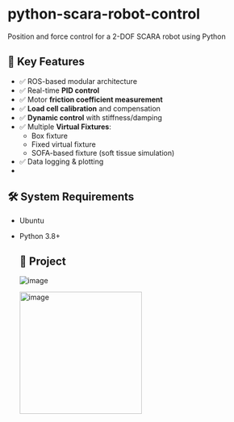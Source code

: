 # python-scara-robot-control
Position and force control for a 2-DOF SCARA robot using Python

## 🎯 Key Features

- ✅ ROS-based modular architecture
- ✅ Real-time **PID control**
- ✅ Motor **friction coefficient measurement**
- ✅ **Load cell calibration** and compensation
- ✅ **Dynamic control** with stiffness/damping
- ✅ Multiple **Virtual Fixtures**:
  - Box fixture
  - Fixed virtual fixture
  - SOFA-based fixture (soft tissue simulation)
- ✅ Data logging & plotting
- 
## 🛠️ System Requirements

- Ubuntu 
- Python 3.8+

  ## 🧪 Project
  ![image](https://github.com/user-attachments/assets/bdd6d822-6ba5-4ed6-886c-7ece95c477f5)

  <img width="242" alt="image" src="https://github.com/user-attachments/assets/c0ddba43-7c9a-4b1b-a223-a3fd59fd2cfc" />
